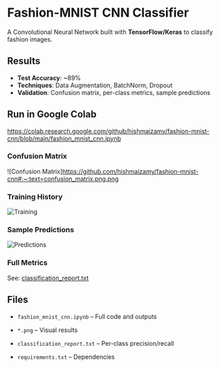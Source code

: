 # Fashion-MNIST CNN Classifier

A Convolutional Neural Network built with **TensorFlow/Keras** to classify fashion images.

## Results
- **Test Accuracy**: ~89%
- **Techniques**: Data Augmentation, BatchNorm, Dropout
- **Validation**: Confusion matrix, per-class metrics, sample predictions

##  Run in Google Colab
https://colab.research.google.com/github/hishmaizamy/fashion-mnist-cnn/blob/main/fashion_mnist_cnn.ipynb



### Confusion Matrix
![Confusion Matrix]https://github.com/hishmaizamy/fashion-mnist-cnn#:~:text=confusion_matrix.png.png

### Training History
![Training](training_history.png)

### Sample Predictions
![Predictions](sample_predictions.png)

### Full Metrics
See: [classification_report.txt](classification_report.txt)

## Files
- `fashion_mnist_cnn.ipynb` – Full code and outputs
- `*.png` – Visual results
- `classification_report.txt` – Per-class precision/recall

- `requirements.txt` – Dependencies




